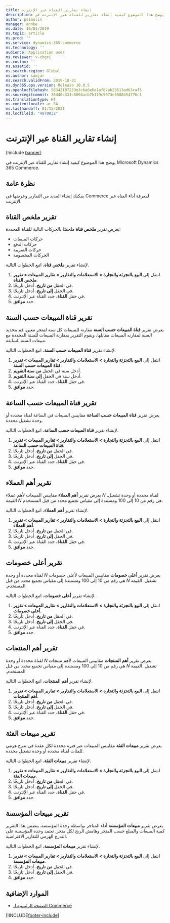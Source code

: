 ```yaml
---
title: إنشاء تقارير القناة عبر الإنترنت
description: يوضح هذا الموضوع كيفية إنشاء تقارير للقناة عبر الإنترنت في Microsoft Dynamics 365 Commerce.
author: psimolin
manager: annbe
ms.date: 10/01/2019
ms.topic: article
ms.prod: ''
ms.service: dynamics-365-commerce
ms.technology: ''
audience: Application user
ms.reviewer: v-chgri
ms.custom: ''
ms.assetid: ''
ms.search.region: Global
ms.author: samjar
ms.search.validFrom: 2019-10-31
ms.dyn365.ops.version: Release 10.0.5
ms.openlocfilehash: 58342f07233e3c6a6e6a1af87ab23513ad63caf5
ms.sourcegitcommit: 38d40c331c8894acb7b119c5073e3088b54776c1
ms.translationtype: HT
ms.contentlocale: ar-SA
ms.lasthandoff: 01/15/2021
ms.locfileid: "4970032"
---
```

# <a name="generate-online-channel-reports"></a>إنشاء تقارير القناة عبر الإنترنت


[!include [banner](includes/banner.md)]

يوضح هذا الموضوع كيفية إنشاء تقارير للقناة عبر الإنترنت في Microsoft Dynamics 365 Commerce.

## <a name="overview"></a>نظرة عامة

يمكنك إنشاء العديد من التقارير وعرضها في Commerce لمعرفة أداء القناة عبر الإنترنت.

## <a name="channel-summary-report"></a>تقرير ملخص القناة

يعرض تقرير **‏‫ملخص قناة‬** ملخصًا بالحركات التالية للقناة المحددة:

- حركات المبيعات
- حركات الدفع
- حركات الضريبة
- الحركات المخصومة

لإنشاء تقرير **ملخص قناة**، اتبع الخطوات التالية.

1. انتقل إلى **البيع بالتجزئة والتجارة \> ‏‫الاستعلامات والتقارير‬ \> ‏‫تقارير المبيعات‬ \> ‏‫تقرير ملخص القناة‬**.
1. في الحقل **من تاريخ**، أدخل تاريخًا.
1. في الحقل **إلى تاريخ**، أدخل تاريخًا.
1. في حقل **القناة**، حدد القناة عبر الإنترنت.
1. حدد **موافق**.
 
## <a name="channel-sales-by-year-report"></a>تقرير قناة المبيعات حسب السنة 

يعرض تقرير **قناة المبيعات حسب السنة‬** مقارنة للمبيعات كل سنة لمتجر معين. قم بتحديد السنة لمقارنه المبيعات مقابلها، ويقوم التقرير بمقارنة المبيعات للسنة المحددة مع مبيعات السنة السابقة.

لإنشاء تقرير **قناة المبيعات حسب السنة‬**، اتبع الخطوات التالية.

1. انتقل إلى **البيع بالتجزئة والتجارة \> ‏‫الاستعلامات والتقارير‬ \> ‏‫تقارير المبيعات‬ \> تقرير قناة المبيعات حسب السنة‬‬**.
1. أدخل سنة في الحقل **‏‫من سنة التقويم‬**.
1. أدخل سنة في الحقل **إلى سنة التقويم‬**.
1. في حقل **القناة**، حدد القناة عبر الإنترنت.
1. حدد **موافق**.

## <a name="channel-sales-by-hour-report"></a>تقرير قناة المبيعات حسب الساعة

يعرض تقرير **قناة المبيعات حسب الساعة‬** مقاييس المبيعات في الساعة لقناة محددة أو وحدة تشغيل محددة.

لإنشاء تقرير **قناة المبيعات حسب الساعة‬**، اتبع الخطوات التالية.

1. انتقل إلى **البيع بالتجزئة والتجارة \> ‏‫الاستعلامات والتقارير‬ \> ‏‫تقارير المبيعات‬ \> تقرير قناة المبيعات حسب الساعة‬**.
1. في الحقل **من تاريخ**، أدخل تاريخًا.
1. في الحقل **إلى تاريخ**، أدخل تاريخًا.
1. في حقل **القناة**، حدد القناة عبر الإنترنت.
1. حدد **موافق**.

## <a name="top-customers-report"></a>تقرير أهم العملاء

يعرض تقرير **‏‫أهم العملاء‬** مقاييس المبيعات لأهم عملاء *N* لقناة محددة أو وحدة تشغيل. القيمة *N* هي رقم من 10 إلى 100 ومستندة إلى مقياس تجميع محدد من قبل المستخدم.

لإنشاء تقرير **أهم العملاء**، اتبع الخطوات التالية.

1. انتقل إلى **البيع بالتجزئة والتجارة \> ‏‫الاستعلامات والتقارير‬ \> ‏‫تقارير المبيعات‬ \> ‏‫‏‫تقرير أهم العملاء‬‬**.
1. في الحقل **من تاريخ**، أدخل تاريخًا.
1. في الحقل **إلى تاريخ**، أدخل تاريخًا.
1. في حقل **القناة**، حدد القناة عبر الإنترنت.
1. حدد **موافق**.

## <a name="top-discounts-report"></a>تقرير أعلى خصومات

يعرض تقرير **‏‫‏‫أعلى خصومات‬** مقاييس المبيعات لأعلى خصومات *N* لقناة محددة أو وحدة تشغيل. القيمة *N* هي رقم من 10 إلى 100 ومستندة إلى مقياس تجميع محدد من قبل المستخدم.

لإنشاء تقرير **أعلى خصومات**، اتبع الخطوات التالية.

1. انتقل إلى **البيع بالتجزئة والتجارة \> ‏‫الاستعلامات والتقارير‬ \> ‏‫تقارير المبيعات‬ \> ‏‫‏‫تقرير أعلى خصومات‬‬**.
1. في الحقل **من تاريخ**، أدخل تاريخًا.
1. في الحقل **إلى تاريخ**، أدخل تاريخًا.
1. في حقل **القناة**، حدد القناة عبر الإنترنت.
1. حدد **موافق**.

## <a name="top-products-report"></a>تقرير أهم المنتجات

يعرض تقرير **‏‫‏‫‏‫أهم المنتجات‬** مقاييس المبيعات لأهم منتجات *N* لقناة محددة أو وحدة تشغيل. القيمة *N* هي رقم من 10 إلى 100 ومستندة إلى مقياس تجميع محدد من قبل المستخدم.

لإنشاء تقرير **أهم المنتجات**، اتبع الخطوات التالية.

1. انتقل إلى **البيع بالتجزئة والتجارة \> ‏‫الاستعلامات والتقارير‬ \> ‏‫تقارير المبيعات‬ \> ‏‫‏‫تقرير أهم المنتجات‬‬**.
1. في الحقل **من تاريخ**، أدخل تاريخًا.
1. في الحقل **إلى تاريخ**، أدخل تاريخًا.
1. في حقل **القناة**، حدد القناة عبر الإنترنت.
1. حدد **موافق**.

## <a name="category-sales-report"></a>تقرير مبيعات الفئة

يعرض تقرير **مبيعات الفئة** مقاييس المبيعات عبر فتره محددة لكل عقدة في تدرج هرمي للفئات لقناة محددة أو وحدة تشغيل محددة.

لإنشاء تقرير **مبيعات الفئة**، اتبع الخطوات التالية.

1. انتقل إلى **البيع بالتجزئة والتجارة \> الاستعلامات والتقارير \> تقارير المبيعات \> تقرير مبيعات الفئة**.
1. في الحقل **من تاريخ**، أدخل تاريخًا.
1. في الحقل **إلى تاريخ**، أدخل تاريخًا.
1. في حقل **القناة**، حدد القناة عبر الإنترنت.
1. حدد **موافق**.

## <a name="organization-sales-report"></a>تقرير مبيعات المؤسسة

يعرض تقرير **مبيعات المؤسسة‬** أداء المتاجر بواسطة وحدة المؤسسة. يتضمن هذا التقرير كمية المبيعات والمبلغ حسب المتجر وهامش الربح لكل متجر. تعتمد وحدة المؤسسة على التدرج الهرمي للتقارير الافتراضية.

لإنشاء تقرير **مبيعات المؤسسة**، اتبع الخطوات التالية.

1. انتقل إلى **البيع بالتجزئة والتجارة \> ‏‫الاستعلامات والتقارير‬ \> تقارير المبيعات \> ‏‫تقرير مبيعات المؤسسة‬**.
1. في الحقل **من تاريخ**، أدخل تاريخًا.
1. في الحقل **إلى تاريخ**، أدخل تاريخًا.
1. حدد **موافق**.

## <a name="additional-resources"></a>الموارد الإضافية

- [الصفحة الرئيسية لـ Commerce](../retail/index.md)


[!INCLUDE[footer-include](../includes/footer-banner.md)]